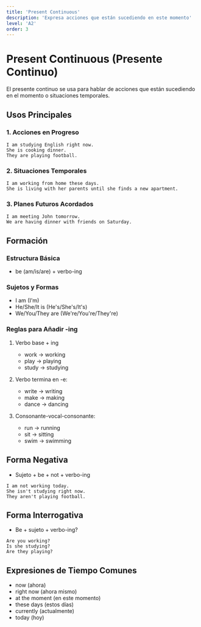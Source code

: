 ```yaml
---
title: 'Present Continuous'
description: 'Expresa acciones que están sucediendo en este momento'
level: 'A2'
order: 3
---
```


# Present Continuous (Presente Continuo)

El presente continuo se usa para hablar de acciones que están sucediendo en el momento o situaciones temporales.

## Usos Principales

### 1. Acciones en Progreso
```english
I am studying English right now.
She is cooking dinner.
They are playing football.
```

### 2. Situaciones Temporales
```english
I am working from home these days.
She is living with her parents until she finds a new apartment.
```

### 3. Planes Futuros Acordados
```english
I am meeting John tomorrow.
We are having dinner with friends on Saturday.
```

## Formación

### Estructura Básica
- be (am/is/are) + verbo-ing

### Sujetos y Formas
- I am (I'm)
- He/She/It is (He's/She's/It's)
- We/You/They are (We're/You're/They're)

### Reglas para Añadir -ing

1. Verbo base + ing
   - work → working
   - play → playing
   - study → studying

2. Verbo termina en -e:
   - write → writing
   - make → making
   - dance → dancing

3. Consonante-vocal-consonante:
   - run → running
   - sit → sitting
   - swim → swimming

## Forma Negativa
- Sujeto + be + not + verbo-ing
```english
I am not working today.
She isn't studying right now.
They aren't playing football.
```

## Forma Interrogativa
- Be + sujeto + verbo-ing?
```english
Are you working?
Is she studying?
Are they playing?
```

## Expresiones de Tiempo Comunes
- now (ahora)
- right now (ahora mismo)
- at the moment (en este momento)
- these days (estos días)
- currently (actualmente)
- today (hoy) 